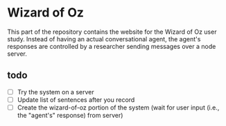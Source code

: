 # Wizard of Oz
This part of the repository contains the website for the Wizard of Oz user study. Instead of having an actual conversational agent, the agent's responses are controlled by a researcher sending messages over a node server.

## todo
- [ ] Try the system on a server
- [ ] Update list of sentences after you record
- [ ] Create the wizard-of-oz portion of the system (wait for user input (i.e., the "agent's" response) from server)